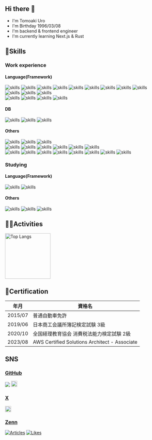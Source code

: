 ## Hi there 👋
- I'm Tomoaki Uro
- I'm Birthday 1996/03/08
- I'm backend & frontend engineer
- I'm currently learning Next.js & Rust

## 🌱Skills

### Work experience

#### Language(Framework)
<section>
    <img alt="skills" src="https://skillicons.dev/icons?theme=light&perline=8&i=ts" />
    <img alt="skills" src="https://skillicons.dev/icons?theme=light&perline=8&i=js" />
    <img alt="skills" src="https://skillicons.dev/icons?theme=light&perline=8&i=react" />
    <img alt="skills" src="https://skillicons.dev/icons?theme=light&perline=8&i=nextjs" />
    <img alt="skills" src="https://skillicons.dev/icons?theme=light&perline=8&i=nodejs" />
    <img alt="skills" src="https://skillicons.dev/icons?theme=light&perline=8&i=prisma" />
    <img alt="skills" src="https://skillicons.dev/icons?theme=light&perline=8&i=jest" />
    <img alt="skills" src="https://skillicons.dev/icons?theme=light&perline=8&i=html" />
    <img alt="skills" src="https://skillicons.dev/icons?theme=light&perline=8&i=css" />
    <img alt="skills" src="https://skillicons.dev/icons?theme=light&perline=8&i=scss" />
    <img alt="skills" src="https://skillicons.dev/icons?theme=light&perline=8&i=tailwind" />
    <img alt="skills" src="https://skillicons.dev/icons?theme=light&perline=8&i=materialui" />
</section>

<section>
    <img alt="skills" src="https://skillicons.dev/icons?theme=light&perline=8&i=php" />
    <img alt="skills" src="https://skillicons.dev/icons?theme=light&perline=8&i=laravel" />
    <img alt="skills" src="https://skillicons.dev/icons?theme=light&perline=8&i=java" />
    <img alt="skills" src="https://skillicons.dev/icons?theme=light&perline=8&i=spring" />
</section>

#### DB
<section>
    <img alt="skills" src="https://skillicons.dev/icons?theme=light&perline=8&i=mysql" />
    <img alt="skills" src="https://skillicons.dev/icons?theme=light&perline=8&i=redis" />
    <img alt="skills" src="https://skillicons.dev/icons?theme=light&perline=8&i=sqlite" />
</section>

#### Others
<section>
    <img alt="skills" src="https://skillicons.dev/icons?theme=light&perline=8&i=git" />
    <img alt="skills" src="https://skillicons.dev/icons?theme=light&perline=8&i=github" />
    <img alt="skills" src="https://skillicons.dev/icons?theme=light&perline=8&i=githubactions" />
</section>

<section>
    <img alt="skills" src="https://skillicons.dev/icons?theme=light&perline=8&i=kubernetes" />
    <img alt="skills" src="https://skillicons.dev/icons?theme=light&perline=8&i=docker" />
    <img alt="skills" src="https://skillicons.dev/icons?theme=light&perline=8&i=aws" />
    <img alt="skills" src="https://skillicons.dev/icons?theme=light&perline=8&i=linux" />
    <img alt="skills" src="https://skillicons.dev/icons?theme=light&perline=8&i=ubuntu" />
    <img alt="skills" src="https://skillicons.dev/icons?theme=light&perline=8&i=redhat" />
</section>

<section>
    <img alt="skills" src="https://skillicons.dev/icons?theme=light&perline=8&i=bitbucket" />
    <img alt="skills" src="https://skillicons.dev/icons?theme=light&perline=8&i=gradle" />
    <img alt="skills" src="https://skillicons.dev/icons?theme=light&perline=8&i=vite" />
    <img alt="skills" src="https://skillicons.dev/icons?theme=light&perline=8&i=vscode" />
    <img alt="skills" src="https://skillicons.dev/icons?theme=light&perline=8&i=eclipse" />
    <img alt="skills" src="https://skillicons.dev/icons?theme=light&perline=8&i=figma" />
    <img alt="skills" src="https://skillicons.dev/icons?theme=light&perline=8&i=postman" />
    <img alt="skills" src="https://skillicons.dev/icons?theme=light&perline=8&i=discord" />
</section>

### Studying

#### Language(Framework)
<section>
    <img alt="skills" src="https://skillicons.dev/icons?theme=light&perline=8&i=rust" />
    <img alt="skills" src="https://skillicons.dev/icons?theme=light&perline=8&i=go" />
</section>

#### Others
<section>
    <img alt="skills" src="https://skillicons.dev/icons?theme=light&perline=8&i=deno" />
    <img alt="skills" src="https://skillicons.dev/icons?theme=light&perline=8&i=bun" />
    <img alt="skills" src="https://skillicons.dev/icons?theme=light&perline=8&i=idea" />
</section>

## 🏃‍♀️Activities
<img alt="Top Langs" height="150px" src="https://github-readme-stats.vercel.app/api/top-langs/?username=uTomoaki&layout=donut&count_private=true&show_icons=true&theme=tokyonight" />

## 📝Certification

| 年月    | 資格名                                        |
| ------- | --------------------------------------------- |
| 2015/07 | 普通自動車免許                                |
| 2019/06 | 日本商工会議所簿記検定試験 3級                |
| 2020/10 | 全国経理教育協会 消費税法能力検定試験 2級     |
| 2023/08 | AWS Certified Solutions Architect - Associate |


## SNS
### [GitHub](https://github.com/uTomoaki)
<p align="left">
    <a href="https://github.com/uTomoaki"><img src="https://komarev.com/ghpvc/?username=uTomoaki"/></a>
    <a href="https://github.com/uTomoaki"><img height="20" src="https://img.shields.io/github/followers/uTomoaki?label=follow&logo=github&style=flat" /></a>
</p>

### [X](https://x.com/Asu_tom96)
<p align="left">
      <a href="http://x.com/Asu_tom96"><img height="20" src="https://img.shields.io/twitter/follow/Asu_tom96?style=flat&logo=x" /></a>
</p>

### [Zenn](https://zenn.dev/u_tomoaki)
<p align="left">
    <a href="https://zenn.dev/u_tomoaki"><img src="https://badgen.org/img/zenn/u_tomoaki/articles?style=flat" alt="Articles" /></a>
    <a href="https://zenn.dev/u_tomoaki"><img src="https://badgen.org/img/zenn/u_tomoaki/likes?style=flat" alt="Likes" /></a>
</p>
